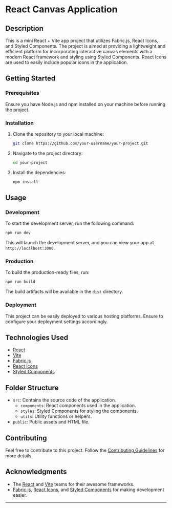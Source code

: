 # React Canvas Application

## Description
This is a mini React + Vite app project that utilizes Fabric.js, React Icons, and Styled Components. The project is aimed at providing a lightweight and efficient platform for incorporating interactive canvas elements with a modern React framework and styling using Styled Components. React Icons are used to easily include popular icons in the application.

## Getting Started

### Prerequisites
Ensure you have Node.js and npm installed on your machine before running the project.

### Installation
1. Clone the repository to your local machine:
   ```bash
   git clone https://github.com/your-username/your-project.git
   ```

2. Navigate to the project directory:
   ```bash
   cd your-project
   ```

3. Install the dependencies:
   ```bash
   npm install
   ```

## Usage

### Development
To start the development server, run the following command:
```bash
npm run dev
```
This will launch the development server, and you can view your app at `http://localhost:3000`.

### Production
To build the production-ready files, run:
```bash
npm run build
```
The build artifacts will be available in the `dist` directory.

### Deployment
This project can be easily deployed to various hosting platforms. Ensure to configure your deployment settings accordingly.

## Technologies Used
- [React](https://reactjs.org/)
- [Vite](https://vitejs.dev/)
- [Fabric.js](http://fabricjs.com/)
- [React Icons](https://react-icons.github.io/react-icons/)
- [Styled Components](https://styled-components.com/)

## Folder Structure
- `src`: Contains the source code of the application.
  - `components`: React components used in the application.
  - `styles`: Styled Components for styling the components.
  - `utils`: Utility functions or helpers.
- `public`: Public assets and HTML file.

## Contributing
Feel free to contribute to this project. Follow the [Contributing Guidelines](CONTRIBUTING.md) for more details.

## Acknowledgments
- The [React](https://reactjs.org/) and [Vite](https://vitejs.dev/) teams for their awesome frameworks.
- [Fabric.js](http://fabricjs.com/), [React Icons](https://react-icons.github.io/react-icons/), and [Styled Components](https://styled-components.com/) for making development easier.

---
